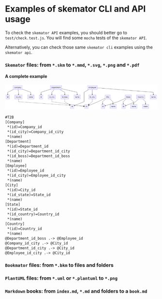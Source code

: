 # Examples of skemator CLI and API usage

To check the `skemator API` examples, you should better go to `test/check.test.js`. You will find some `mocha` tests of the `skemator API`.

Alternatively, you can check those same `skemator cli` examples using the `skemator api`.

### `Skemator` files: from `*.skm` to `*.mmd`, `*.svg`, `*.png` and `*.pdf`

#### A complete example

![A complete example as image](docs/examples/all.png)

```
#T2B
[Company]
 *(id)=Company_id
 *(id_city)=Company_id_city
 *(name)
[Department]
 *(id)=Department_id
 *(id_city)=Department_id_city
 *(id_boss)=Department_id_boss
 *(name)
[Employee]
 *(id)=Employee_id
 *(id_city)=Employee_id_city
 *(name)
[City]
 *(id)=City_id
 *(id_state)=State_id
 *(name)
[State]
 *(id)=State_id
 *(id_country)=Country_id
 *(name)
[Country]
 *(id)=Country_id
 *(name)
@Department_id_boss .-> @Employee_id
@Company_id_city .-> @City_id
@Department_id_city .-> @City_id
@Employee_id_city .-> @City_id

```

### `Bookmator` files: from `*.bkm` to files and folders

### `PlantUML` files: from `*.uml` or `*.plantuml` to `*.png`

### `Markdown` books: from `index.md`, `*.md` and folders to a `book.md`

